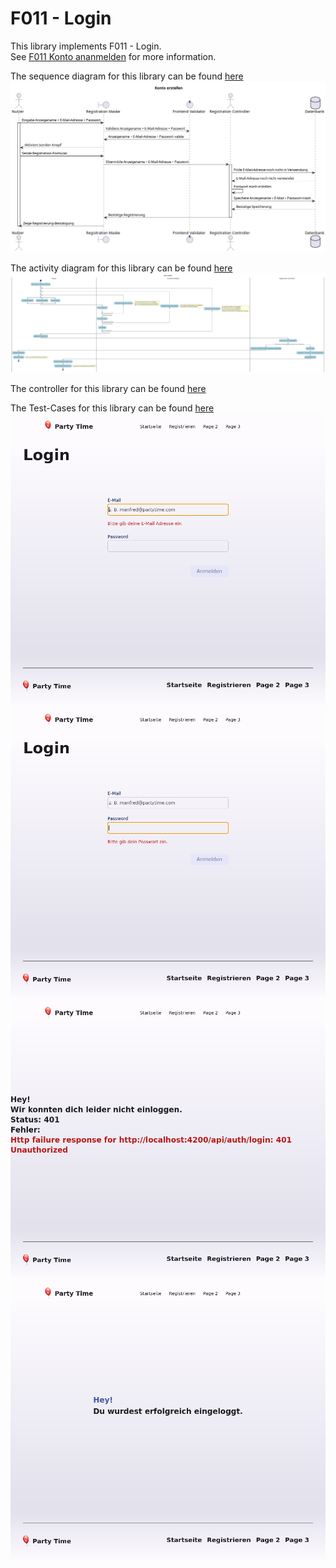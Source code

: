 # F011 - Login

This library implements F011 - Login.  
See [F011 Konto ananmelden](https://github.com/party-time-2/party-time/issues/11) for more information.

The sequence diagram for this library can be found [here](/docs/F011/F011_kontoAnmelden_seq.plantuml)
![F011_kontoAnmelden_seq](/docs/PNG/F011/F011_kontoAnmelden_seq.png)

The activity diagram for this library can be found [here](/docs/F011/F011_kontoAnmelden_act.plantuml)
![F011_kontoAnmelden_act](/docs/PNG/F011/F011_kontoAnmelden_act.png)

The controller for this library can be found [here](/apps/party-time-backend/src/main/java/com/partytime/api/controller/AuthController.java)

The Test-Cases for this library can be found [here](/apps/party-time-frontend-e2e/src/e2e/login.cy.ts)
![user_required](/docs/PNG/F011/Tests/party-time-login-error%20--%20should%20show%20user_required.png)
![password_required](/docs/PNG/F011/Tests/party-time-login-error%20--%20should%20show%20password_required.png)
![login_error](/docs/PNG/F011/Tests/party-time-login%20--%20should%20show%20login_error.png)
![login_success](/docs/PNG/F011/Tests/party-time-login%20--%20should%20show%20login_success.png)
